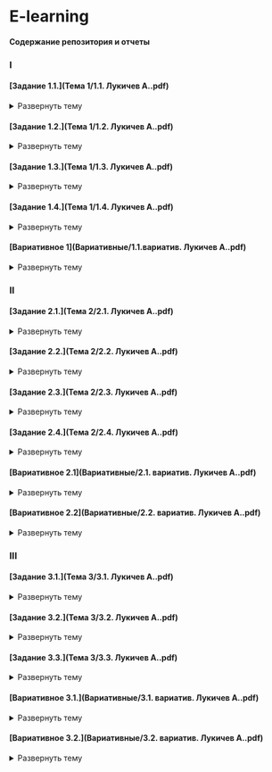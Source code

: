 # E-learning
#### Содержание репозитория и отчеты
### I
#### [Задание 1.1.](Тема 1/1.1. Лукичев А..pdf)
<details>
	<summary>Развернуть тему</summary>
	Изучение отдельных вопросов темы с использованием материалов, размещенных в электронном учебном курсе в системе Moodle (https://moodle.herzen.spb.ru/course/view.php?id=2066).
</details>

#### [Задание 1.2.](Тема 1/1.2. Лукичев А..pdf)
<details>
	<summary>Развернуть тему</summary>
	Изучение нормативно-правовых документов и стандартов, актуальных для вопросов изучаемой темы. Предлагается использовать материалы, размещенные в электронном учебном курсе в системе Moodle (https://moodle.herzen.spb.ru/course/view.php?id=2066).
</details>

#### [Задание 1.3.](Тема 1/1.3. Лукичев А..pdf)
<details>
	<summary>Развернуть тему</summary>
	Составьте электронный глоссарий по теме «Управление знаниями». Для выполнения задания предложите e-learning-решение. Обоснуйте свой выбор.
</details>

#### [Задание 1.4.](Тема 1/1.4. Лукичев А..pdf)
<details>
	<summary>Развернуть тему</summary>
	Сделайте обзор ежегодных профильных конференций по теме "Управление знаниями".
</details>

#### [Вариативное 1](Вариативные/1.1.вариатив. Лукичев А..pdf)
<details>
	<summary>Развернуть тему</summary>
	Сделайте подборку статей по вопросу управления знаниями в образовательных учреждениях. Для выполнения задания предложите e-learning-решение. Разместите их в хрестоматии электронного учебного курса по изучаемой дисциплине.  
</details>


### II
#### [Задание 2.1.](Тема 2/2.1. Лукичев А..pdf)
<details>
	<summary>Развернуть тему</summary>
	Изучение отдельных вопросов темы с использованием материалов, размещенных в электронном учебном курсе в системе Moodle (https://moodle.herzen.spb.ru/course/view.php?id=2066).
</details>

#### [Задание 2.2.](Тема 2/2.2. Лукичев А..pdf)
<details>
	<summary>Развернуть тему</summary>
	Разработайте план мероприятий по созданию системы управления знаниями в организации (организацию выбирает студент) с использованием e-learning решений.
</details>

#### [Задание 2.3.](Тема 2/2.3. Лукичев А..pdf)
<details>
	<summary>Развернуть тему</summary>
	Создайте сторителлинг на предложенную преподавателем или выбранную вами тему. Назначение сторителлинга: использование в электронном обучении.
</details>

#### [Задание 2.4.](Тема 2/2.4. Лукичев А..pdf)
<details>
	<summary>Развернуть тему</summary>
	Разработайте структуру электронной учительской.
</details>


#### [Вариативное 2.1](Вариативные/2.1. вариатив. Лукичев А..pdf)
<details>
	<summary>Развернуть тему</summary>
	Определите тему занятия для повышения квалификации сотрудников вашей образовательной организации и сделайте для этого занятия подборку электронных ресурсов и электронных образовательных ресурсов, которые войдут в медиатеку вашей организации. Подобранные ресурсы перечислите в таблице и дайте им краткую характеристику. Укажите электронные адреса размещения ресурсов в Интернет.
</details>

#### [Вариативное 2.2](Вариативные/2.2. вариатив. Лукичев А..pdf)
<details>
	<summary>Развернуть тему</summary>
	Вам предлагается работа в Научной педагогической библиотекой имени К. Д. Ушинского. Из фондов этой библиотеки сделайте подборку материалов для вашей магистерской диссертации. Названия материалов и их электронные адреса разместите в таблице.
</details>

### III
#### [Задание 3.1.](Тема 3/3.1. Лукичев А..pdf)
<details>
	<summary>Развернуть тему</summary>
	Изучение отдельных вопросов темы с использованием материалов, размещенных в электронном учебном курсе в системе Moodle (https://moodle.herzen.spb.ru/course/view.php?id=2066).
</details>


#### [Задание 3.2.](Тема 3/3.2. Лукичев А..pdf)
<details>
	<summary>Развернуть тему</summary>
	 Разработайте четыре типа карт знаний вашей образовательной организации. Для выполнения задания используйте e-learning-решения.
</details>

#### [Задание 3.3.](Тема 3/3.3. Лукичев А..pdf)
<details>
	<summary>Развернуть тему</summary>
	Создайте фрагмент электронного курса (1 занятие) с использованием, например сервиса Teachbase.
</details>

#### [Вариативное 3.1.](Вариативные/3.1. вариатив. Лукичев А..pdf)
<details>
	<summary>Развернуть тему</summary>
	Разработайте электронное портфолио учителя для конкретного урока.
</details>

#### [Вариативное 3.2.](Вариативные/3.2. вариатив. Лукичев А..pdf)
<details>
	<summary>Развернуть тему</summary>
	Разработайте коллекцию заданий (тема выбирается студентом) с использованием сервиса H5P.org.
</details>



